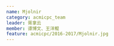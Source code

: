 ```yaml
---
name: Mjolnir
category: acmicpc_team
leader: 胥拿云
member: 谭博文、王洋鲲
feature: acmicpc/2016-2017/Mjolnir.jpg
---
```

